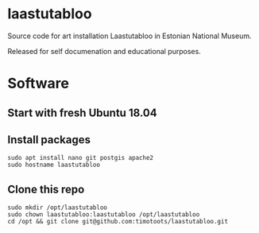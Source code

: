 # laastutabloo
Source code for art installation Laastutabloo in Estonian National Museum.

Released for self documenation and educational purposes.

# Software

## Start with fresh Ubuntu 18.04

## Install packages
```
sudo apt install nano git postgis apache2
sudo hostname laastutabloo

```
## Clone this repo
```
sudo mkdir /opt/laastutabloo
sudo chown laastutabloo:laastutabloo /opt/laastutabloo 
cd /opt && git clone git@github.com:timotoots/laastutabloo.git
```

##
